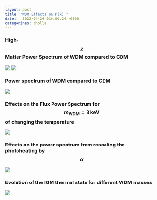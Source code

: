 ```yaml
---
layout: post
title: "WDM Effects on P(k) "
date:   2022-04-24 010:00:24 -0800
categorines: cholla
---
```



### High-$$z$$ Matter Power Spectrum of WDM compared to CDM


<img src="{{ site.url }}assets/images/wdm_ps_effects/ps_ratio_wdm_high_z_1.png">

<img src="{{ site.url }}assets/images/wdm_ps_effects/ps_ratio_wdm_high_z_2.png">

### Power spectrum of WDM compared to CDM

<img src="{{ site.url }}assets/images/wdm_ps_effects/ps_ratio_wdm.png">


### Effects on the Flux Power Spectrum for $$m_\mathrm{WDM} = 3 \, \mathrm{keV}$$ of changing the temperature 


<img src="{{ site.url }}assets/images/wdm_ps_effects/ps_ratio_temperature.png">

### Effects on the power spectrum from rescaling the photoheating by $$\alpha$$

<img src="{{ site.url }}assets/images/wdm_ps_effects/ps_ratio_alpha.png">

### Evolution of the IGM thermal state for different WDM masses


<img src="{{ site.url }}assets/images/wdm_ps_effects/thermal_evolution.png">